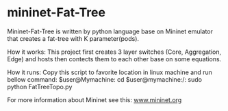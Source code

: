 # mininet-Fat-Tree

Mininet-Fat-Tree is written by python language base on Mininet emulator that creates a fat-tree with K parameter(pods).
    
How it works:
    This project first creates 3 layer switches (Core, Aggregation, Edge) and hosts then contects them to each other base on some            equations. 
    
How it runs:
    Copy this script to favorite location in linux machine and run bellow command:
    $user@Mymachine: cd <your-directory>
    $user@mymachine:/<your-directory>: sudo python FatTreeTopo.py

For more information about Mininet see this: www.mininet.org
